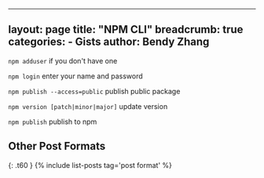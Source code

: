 
---
layout: page
title:  "NPM CLI"
breadcrumb: true
categories:
    - Gists
author: Bendy Zhang
---

`npm adduser`  if you don't have one

`npm login`    enter your name and password

`npm publish --access=public`  publish public package

`npm version [patch|minor|major]`   update version

`npm publish`   publish to npm

<!--more-->

## Other Post Formats
{: .t60 }
{% include list-posts tag='post format' %}
